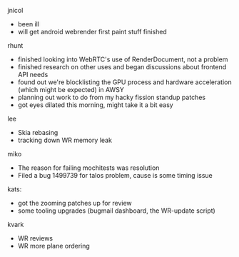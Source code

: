 jnicol
  * been ill
  * will get android webrender first paint stuff finished

rhunt
  * finished looking into WebRTC's use of RenderDocument, not a problem
  * finished research on other uses and began discussions about frontend API needs
  * found out we're blocklisting the GPU process and hardware acceleration (which might be expected) in AWSY
  * planning out work to do from my hacky fission standup patches
  * got eyes dilated this morning, might take it a bit easy

lee
  * Skia rebasing
  * tracking down WR memory leak

miko
  * The reason for failing mochitests was resolution
  * Filed a bug 1499739 for talos problem, cause is some timing issue


kats:
  * got the zooming patches up for review
  * some tooling upgrades (bugmail dashboard, the WR-update script)

kvark
  * WR reviews
  * WR more plane ordering
